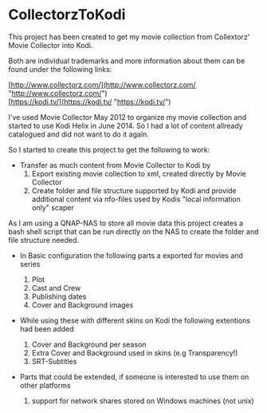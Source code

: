 # CollectorzToKodi
This project has been created to get my movie collection from Collextorz' Movie Collector into Kodi.

Both are individual trademarks and more information about them can be found under the following links:

[http://www.collectorz.com/](http://www.collectorz.com/ "http://www.collectorz.com/")  
[https://kodi.tv/](https://kodi.tv/ "https://kodi.tv/")

I've used Movie Collector May 2012 to organize my movie collection and started to use Kodi Helix in June 2014. So I had a lot of content allready catalogued and did not want to do it again.

So I started to create this project to get the following to work:

* Transfer as much content from Movie Collector to Kodi by 
    1. Export existing movie collection to xml, created directly by Movie Collector
    2. Create folder and file structure supported by Kodi and provide additional content via nfo-files used by Kodis "local information only" scaper

As I am using a QNAP-NAS to store all movie data this project creates a bash shell script that can be run directly on the NAS to create the folder and file structure needed.

* In Basic configuration the following parts a exported for movies and series
	1. Plot
	2. Cast and Crew
	3. Publishing dates
	4. Cover and Background images
	
* While using these with different skins on Kodi the following extentions had been added
    1. Cover and Background per season
    2. Extra Cover and Background used in skins (e.g Transparency!)
    3. SRT-Subtitles

* Parts that could be extended, if someone is interested to use them on other platforms
    1. support for network shares stored on Windows machines (not unix)
